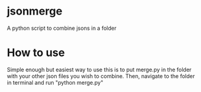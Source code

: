 # jsonmerge
A python script to combine jsons in a folder


# How to use

Simple enough but easiest way to use this is to put merge.py in the folder with your other json files you wish to combine. Then, navigate to the folder in terminal and run "python merge.py"
